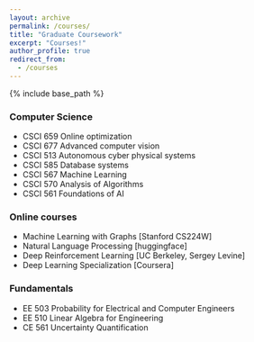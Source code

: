 ```yaml
---
layout: archive
permalink: /courses/
title: "Graduate Coursework"
excerpt: "Courses!"
author_profile: true
redirect_from: 
  - /courses
---
```

{% include base_path %}
<!-- Graduate Coursework:  -->

### Computer Science
* CSCI 659 Online optimization
* CSCI 677 Advanced computer vision
* CSCI 513 Autonomous cyber physical systems
* CSCI 585 Database systems
* CSCI 567 Machine Learning
* CSCI 570 Analysis of Algorithms
* CSCI 561 Foundations of AI

### Online courses
* Machine Learning with Graphs [Stanford CS224W]
* Natural Language Processing [huggingface]
* Deep Reinforcement Learning [UC Berkeley, Sergey Levine]
* Deep Learning Specialization [Coursera]


### Fundamentals
* EE 503  Probability for Electrical and Computer Engineers
* EE 510  Linear Algebra for Engineering
* CE  561 Uncertainty Quantification


